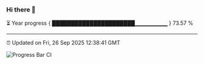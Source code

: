 ### Hi there 👋

⏳ Year progress { ██████████████████████▁▁▁▁▁▁▁▁ } 73.57 %

---

⏰ Updated on Fri, 26 Sep 2025 12:38:41 GMT

![Progress Bar CI](https://github.com/liununu/liununu/workflows/Progress%20Bar%20CI/badge.svg)
